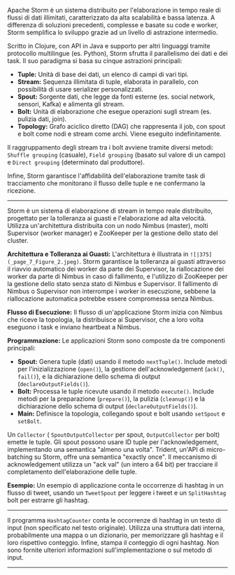 
Apache Storm è un sistema distribuito per l'elaborazione in tempo reale di flussi di dati illimitati, caratterizzato da alta scalabilità e bassa latenza.  A differenza di soluzioni precedenti, complesse e basate su code e worker, Storm semplifica lo sviluppo grazie ad un livello di astrazione intermedio.

Scritto in Clojure, con API in Java e supporto per altri linguaggi tramite protocollo multilingue (es. Python), Storm sfrutta il parallelismo dei dati e dei task.  Il suo paradigma si basa su cinque astrazioni principali:

* **Tuple:** Unità di base dei dati, un elenco di campi di vari tipi.
* **Stream:** Sequenza illimitata di tuple, elaborata in parallelo, con possibilità di usare serializer personalizzati.
* **Spout:** Sorgente dati, che legge da fonti esterne (es. social network, sensori, Kafka) e alimenta gli stream.
* **Bolt:** Unità di elaborazione che esegue operazioni sugli stream (es. pulizia dati, join).
* **Topology:** Grafo aciclico diretto (DAG) che rappresenta il job, con spout e bolt come nodi e stream come archi.  Viene eseguito indefinitamente.

Il raggruppamento degli stream tra i bolt avviene tramite diversi metodi:  `Shuffle grouping` (casuale), `Field grouping` (basato sul valore di un campo) e `Direct grouping` (determinato dal produttore).

Infine, Storm garantisce l'affidabilità dell'elaborazione tramite task di tracciamento che monitorano il flusso delle tuple e ne confermano la ricezione.

---

Storm è un sistema di elaborazione di stream in tempo reale distribuito, progettato per la tolleranza ai guasti e l'elaborazione ad alta velocità.  Utilizza un'architettura distribuita con un nodo Nimbus (master), molti Supervisor (worker manager) e ZooKeeper per la gestione dello stato del cluster.

**Architettura e Tolleranza ai Guasti:**  L'architettura è illustrata in `![|375](_page_7_Figure_2.jpeg)`.  Storm garantisce la tolleranza ai guasti attraverso il riavvio automatico dei worker da parte dei Supervisor, la riallocazione dei worker da parte di Nimbus in caso di fallimento, e l'utilizzo di ZooKeeper per la gestione dello stato senza stato di Nimbus e Supervisor.  Il fallimento di Nimbus o Supervisor non interrompe i worker in esecuzione, sebbene la riallocazione automatica potrebbe essere compromessa senza Nimbus.

**Flusso di Esecuzione:** Il flusso di un'applicazione Storm inizia con Nimbus che riceve la topologia, la distribuisce ai Supervisor, che a loro volta eseguono i task e inviano heartbeat a Nimbus.

**Programmazione:** Le applicazioni Storm sono composte da tre componenti principali:

* **Spout:** Genera tuple (dati) usando il metodo `nextTuple()`. Include metodi per l'inizializzazione (`open()`), la gestione dell'acknowledgement (`ack()`, `fail()`), e la dichiarazione dello schema di output (`declareOutputFields()`).
* **Bolt:** Processa le tuple ricevute usando il metodo `execute()`. Include metodi per la preparazione (`prepare()`), la pulizia (`cleanup()`) e la dichiarazione dello schema di output (`declareOutputFields()`).
* **Main:** Definisce la topologia, collegando spout e bolt usando `setSpout` e `setBolt`.

Un `Collector` ( `SpoutOutputCollector` per spout, `OutputCollector` per bolt) emette le tuple. Gli spout possono usare ID tuple per l'acknowledgement, implementando una semantica "almeno una volta". Trident, un'API di micro-batching su Storm, offre una semantica "exactly once".  Il meccanismo di acknowledgement utilizza un "ack val" (un intero a 64 bit) per tracciare il completamento dell'elaborazione delle tuple.

**Esempio:** Un esempio di applicazione conta le occorrenze di hashtag in un flusso di tweet, usando un `TweetSpout` per leggere i tweet e un `SplitHashtag` bolt per estrarre gli hashtag.

---

Il programma `HashtagCounter` conta le occorrenze di hashtag in un testo di input (non specificato nel testo originale).  Utilizza una struttura dati interna, probabilmente una mappa o un dizionario, per memorizzare gli hashtag e il loro rispettivo conteggio.  Infine, stampa il conteggio di ogni hashtag.  Non sono fornite ulteriori informazioni sull'implementazione o sul metodo di input.

---
